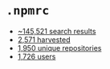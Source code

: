 # `.npmrc`

* [~145,521 search results](https://github.com/search?q=filename%3A.npmrc+NOT+nothack&type=Code)
* [2,571 harvested](./urls.log)
* [1,950 unique repositories](./unique-repos.log)
* [1,726 users](./unique-users.log)
